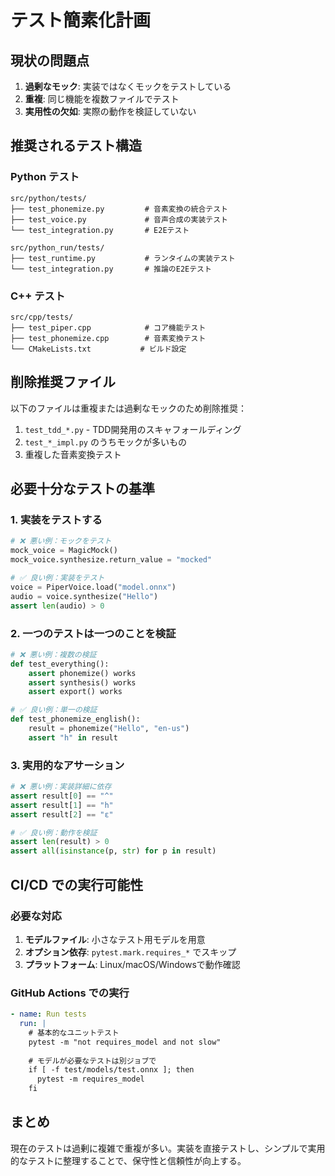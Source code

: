# テスト簡素化計画

## 現状の問題点

1. **過剰なモック**: 実装ではなくモックをテストしている
2. **重複**: 同じ機能を複数ファイルでテスト
3. **実用性の欠如**: 実際の動作を検証していない

## 推奨されるテスト構造

### Python テスト
```
src/python/tests/
├── test_phonemize.py         # 音素変換の統合テスト
├── test_voice.py             # 音声合成の実装テスト
└── test_integration.py       # E2Eテスト

src/python_run/tests/
├── test_runtime.py           # ランタイムの実装テスト
└── test_integration.py       # 推論のE2Eテスト
```

### C++ テスト
```
src/cpp/tests/
├── test_piper.cpp            # コア機能テスト
├── test_phonemize.cpp        # 音素変換テスト
└── CMakeLists.txt           # ビルド設定
```

## 削除推奨ファイル

以下のファイルは重複または過剰なモックのため削除推奨：

1. `test_tdd_*.py` - TDD開発用のスキャフォールディング
2. `test_*_impl.py` のうちモックが多いもの
3. 重複した音素変換テスト

## 必要十分なテストの基準

### 1. 実装をテストする
```python
# ❌ 悪い例：モックをテスト
mock_voice = MagicMock()
mock_voice.synthesize.return_value = "mocked"

# ✅ 良い例：実装をテスト
voice = PiperVoice.load("model.onnx")
audio = voice.synthesize("Hello")
assert len(audio) > 0
```

### 2. 一つのテストは一つのことを検証
```python
# ❌ 悪い例：複数の検証
def test_everything():
    assert phonemize() works
    assert synthesis() works
    assert export() works

# ✅ 良い例：単一の検証
def test_phonemize_english():
    result = phonemize("Hello", "en-us")
    assert "h" in result
```

### 3. 実用的なアサーション
```python
# ❌ 悪い例：実装詳細に依存
assert result[0] == "^"
assert result[1] == "h"
assert result[2] == "ɛ"

# ✅ 良い例：動作を検証
assert len(result) > 0
assert all(isinstance(p, str) for p in result)
```

## CI/CD での実行可能性

### 必要な対応

1. **モデルファイル**: 小さなテスト用モデルを用意
2. **オプション依存**: `pytest.mark.requires_*` でスキップ
3. **プラットフォーム**: Linux/macOS/Windowsで動作確認

### GitHub Actions での実行

```yaml
- name: Run tests
  run: |
    # 基本的なユニットテスト
    pytest -m "not requires_model and not slow"
    
    # モデルが必要なテストは別ジョブで
    if [ -f test/models/test.onnx ]; then
      pytest -m requires_model
    fi
```

## まとめ

現在のテストは過剰に複雑で重複が多い。実装を直接テストし、シンプルで実用的なテストに整理することで、保守性と信頼性が向上する。